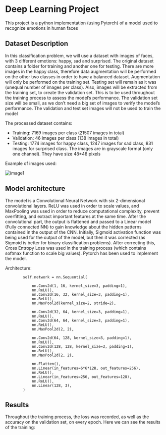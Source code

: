 # Deep Learning Project

This project is a python implementation (using Pytorch) of a model used to recognize emotions in human faces

## Dataset Description

In this classification problem, we will use a dataset with images of faces, with 3 different emotions: happy, sad and surprised. The original dataset contains a folder for training and another one for testing. There are more images in the happy class, therefore data augmentation will be performed on the other two classes in order to have a balanced dataset. Augmentation will only be performed on the training set. Testing set will remain as it was (unequal number of images per class). Also, images will be extracted from the training set, to create the validation set. This is to be used throughout the training process to assess the model’s performance. The validation set size will be small, as we don’t need a big set of images to verify the model’s performance. The validation and test set images will not be used to train the model

The processed dataset contains:
  - Training: 7169 images per class (21507 images in total)
  - Validation: 46 images per class (138 images in total)
  - Testing: 1774 images for happy class, 1247 images for sad class, 831 images for surprised class.
The images are in grayscale format (only one channel). They have size 48*48 pixels

Example of images used:

![image1](Screenshots/images.png)


## Model architecture

The model is a Convolutional Neural Network with six 2-dimensional convolutional layers. ReLU was used in order to scale values, and MaxPooling was used in order to reduce computational complexity, prevent overfitting, and extract important features at the same time. After the convolutional part, the output is flattened and passed to a Linear model (Fully connected NN) to gain knowledge about the hidden patterns contained in the output of the CNN. Initially, Sigmoid activation function was being used for the output of the model, but then it was corrected (as Sigmoid is better for binary classification problems). After correcting this, Cross Entropy Loss was used in the training process (which contains softmax function to scale big values). Pytorch has been used to implement the model.

Architecture:

```
        self.network = nn.Sequential(

            nn.Conv2d(1, 16, kernel_size=3, padding=1),
            nn.ReLU(),
            nn.Conv2d(16, 32, kernel_size=3, padding=1),
            nn.ReLU(),
            nn.MaxPool2d(kernel_size=2, stride=2),

            nn.Conv2d(32, 64, kernel_size=3, padding=1),
            nn.ReLU(),
            nn.Conv2d(64, 64, kernel_size=3, padding=1),
            nn.ReLU(),
            nn.MaxPool2d(2, 2),

            nn.Conv2d(64, 128, kernel_size=3, padding=1),
            nn.ReLU(),
            nn.Conv2d(128, 128, kernel_size=3, padding=1),
            nn.ReLU(),
            nn.MaxPool2d(2, 2),

            nn.Flatten(),
            nn.Linear(in_features=6*6*128, out_features=256),
            nn.ReLU(),
            nn.Linear(in_features=256, out_features=128),
            nn.ReLU(),
            nn.Linear(128, 3),
        )
```



## Results

Throughout the training process, the loss was recorded, as well as the accuracy on the
validation set, on every epoch. Here we can see the results of the training:



